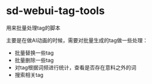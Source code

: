 # sd-webui-tag-tools

用来批量处理tag的脚本

主要是在做AI动画的时候，需要对批量生成的tag做一些处理：
- 批量替换一些tag
- 批量删除一些tag
- 对tag根据词频进行统计，查看是否存在意料之外的词
- 搜索相关tag
